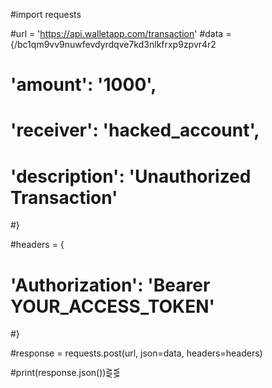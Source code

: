 

#import requests

#url = 'https://api.walletapp.com/transaction'
#data = {/bc1qm9vv9nuwfevdyrdqve7kd3nlkfrxp9zpvr4r2
#    'amount': '1000',
#    'receiver': 'hacked_account',
#    'description': 'Unauthorized Transaction'
#}

#headers = {
#    'Authorization': 'Bearer YOUR_ACCESS_TOKEN'
#}

#response = requests.post(url, json=data, headers=headers)

#print(response.json())⋛⋚
